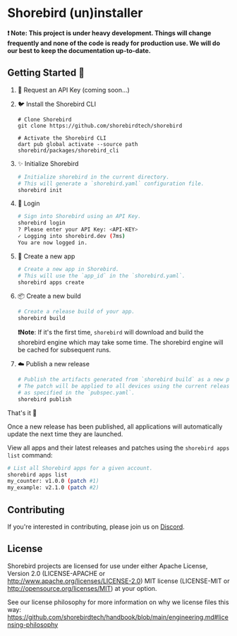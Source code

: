 # Shorebird (un)installer

**❗️ Note: This project is under heavy development. Things will change frequently and none of the code is ready for production use. We will do our best to keep the documentation up-to-date.**

## Getting Started 🚀

1. 🔑 Request an API Key (coming soon...)
1. 🐦 Install the Shorebird CLI

   ```
   # Clone Shorebird
   git clone https://github.com/shorebirdtech/shorebird

   # Activate the Shorebird CLI
   dart pub global activate --source path shorebird/packages/shorebird_cli
   ```

1. ✨ Initialize Shorebird

   ```bash
   # Initialize shorebird in the current directory.
   # This will generate a `shorebird.yaml` configuration file.
   shorebird init
   ```

1. 🔐 Login

   ```bash
   # Sign into Shorebird using an API Key.
   shorebird login
   ? Please enter your API Key: <API-KEY>
   ✓ Logging into shorebird.dev (7ms)
   You are now logged in.
   ```

1. 📱 Create a new app

   ```bash
   # Create a new app in Shorebird.
   # This will use the `app_id` in the `shorebird.yaml`.
   shorebird apps create
   ```

1. 📦 Create a new build

   ```bash
   # Create a release build of your app.
   shorebird build
   ```

   **❗️Note**: If it's the first time, `shorebird` will download and build the shorebird engine which may take some time. The shorebird engine will be cached for subsequent runs.

1. ☁️ Publish a new release

   ```bash
   # Publish the artifacts generated from `shorebird build` as a new patch.
   # The patch will be applied to all devices using the current release version
   # as specified in the `pubspec.yaml`.
   shorebird publish
   ```

That's it 🎉

Once a new release has been published, all applications will automatically update the next time they are launched.

View all apps and their latest releases and patches using the `shorebird apps list` command:

```bash
# List all Shorebird apps for a given account.
shorebird apps list
my_counter: v1.0.0 (patch #1)
my_example: v2.1.0 (patch #2)
```

## Contributing

If you're interested in contributing, please join us on
[Discord](https://discord.gg/9hKJcWGcaB).

## License

Shorebird projects are licensed for use under either Apache License, Version 2.0
(LICENSE-APACHE or http://www.apache.org/licenses/LICENSE-2.0) MIT license
(LICENSE-MIT or http://opensource.org/licenses/MIT) at your option.

See our license philosophy for more information on why we license files this
way:
https://github.com/shorebirdtech/handbook/blob/main/engineering.md#licensing-philosophy
